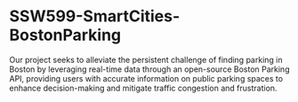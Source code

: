 # SSW599-SmartCities-BostonParking
Our project seeks to alleviate the persistent challenge of finding parking in Boston by leveraging real-time data through an open-source Boston Parking API, providing users with accurate information on public parking spaces to enhance decision-making and mitigate traffic congestion and frustration.
